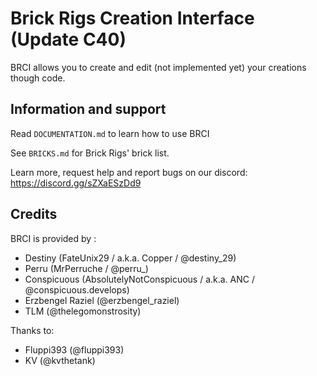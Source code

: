 # Brick Rigs Creation Interface (Update C40)

BRCI allows you to create and edit (not implemented yet) your creations though code.


## Information and support


Read `DOCUMENTATION.md` to learn how to use BRCI

See `BRICKS.md` for Brick Rigs' brick list.

Learn more, request help and report bugs on our discord: https://discord.gg/sZXaESzDd9


## Credits 

BRCI is provided by :
- Destiny (FateUnix29 / a.k.a. Copper / @destiny_29)
- Perru (MrPerruche / @perru_)
- Conspicuous (AbsolutelyNotConspicuous / a.k.a. ANC / @conspicuous.develops)
- Erzbengel Raziel (@erzbengel_raziel)
- TLM (@thelegomonstrosity)

Thanks to:
- Fluppi393 (@fluppi393)
- KV (@kvthetank)